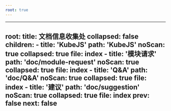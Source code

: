 ```yaml
---
root: true
---
```


---
root:
  title: 文档信息收集处
  collapsed: false
  children:
    - title: 'KubeJS'
      path: 'KubeJS'
      noScan: true
      collapsed: true
      file: index
    - title: '模块请求'
      path: 'doc/module-request'
      noScan: true
      collapsed: true
      file: index
    - title: 'Q&A'
      path: 'doc/Q&A'
      noScan: true
      collapsed: true
      file: index
    - title: '建议'
      path: 'doc/suggestion'
      noScan: true
      collapsed: true
      file: index
prev: false
next: false
---
